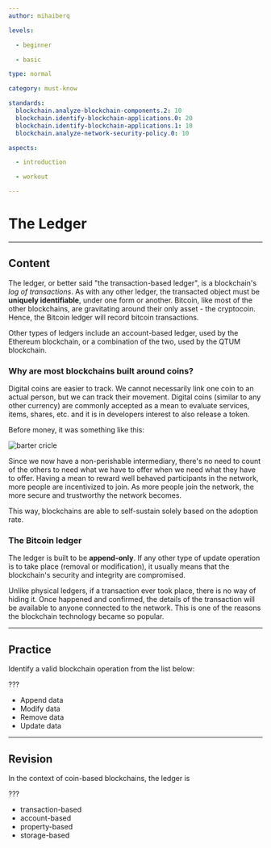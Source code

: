 ```yaml
---
author: mihaiberq

levels:

  - beginner

  - basic

type: normal

category: must-know

standards:
  blockchain.analyze-blockchain-components.2: 10
  blockchain.identify-blockchain-applications.0: 20
  blockchain.identify-blockchain-applications.1: 10
  blockchain.analyze-network-security-policy.0: 10

aspects:

  - introduction

  - workout

---
```

# The Ledger

---
## Content

The ledger, or better said "the transaction-based ledger", is a blockchain's *log of transactions*. As with any other ledger, the transacted object must be **uniquely identifiable**, under one form or another. Bitcoin, like most of the other blockchains, are gravitating around their only asset - the cryptocoin. Hence, the Bitcoin ledger will record bitcoin transactions.

Other types of ledgers include an account-based ledger, used by the Ethereum blockchain, or a combination of the two, used by the QTUM blockchain.

### Why are most blockchains built around coins?

Digital coins are easier to track. We cannot necessarily link one coin to an actual person, but we can track their movement. Digital coins (similar to any other currency) are commonly accepted as a mean to evaluate services, items, shares, etc. and it is in developers interest to also release a token.

Before money, it was something like this:

![barter cricle](%3Csvg%20width%3D%22100%25%22%20height%3D%22auto%22%20viewBox%3D%220%200%20320%20248%22%20xmlns%3D%22http%3A%2F%2Fwww.w3.org%2F2000%2Fsvg%22%3E%3Ctitle%3EGroup%204%3C%2Ftitle%3E%3Cg%20fill%3D%22none%22%20fill-rule%3D%22evenodd%22%3E%3Crect%20fill%3D%22%23FFF%22%20fill-rule%3D%22nonzero%22%20width%3D%22320%22%20height%3D%22248%22%20rx%3D%229%22%2F%3E%3Cg%20transform%3D%22translate%2828%2069%29%22%3E%3Ccircle%20stroke%3D%22%230058DE%22%20stroke-width%3D%225%22%20cx%3D%2238.5%22%20cy%3D%2238.5%22%20r%3D%2238.5%22%2F%3E%3Ctext%20font-family%3D%22Roboto-Bold%2C%20Roboto%22%20font-size%3D%2226%22%20font-weight%3D%22bold%22%20fill%3D%22%23000%22%3E%3Ctspan%20x%3D%2231%22%20y%3D%2229%22%3EX%3C%2Ftspan%3E%3C%2Ftext%3E%3Cpath%20d%3D%22M19.599%2032.25h37.14%22%20stroke%3D%22%238CBAFF%22%20stroke-width%3D%22.5%22%20stroke-linecap%3D%22square%22%2F%3E%3Ctext%20font-family%3D%22Roboto-Light%2C%20Roboto%22%20font-size%3D%2214%22%20font-weight%3D%22300%22%3E%3Ctspan%20x%3D%2219.062%22%20y%3D%2248%22%20fill%3D%22%23000%22%3EHas%3C%2Ftspan%3E%20%3Ctspan%20x%3D%2243.521%22%20y%3D%2248%22%20font-family%3D%22Roboto-Regular%2C%20Roboto%22%20font-weight%3D%22normal%22%20fill%3D%22%23000%22%3E%20%3C%2Ftspan%3E%20%3Ctspan%20x%3D%2247.048%22%20y%3D%2248%22%20font-family%3D%22Roboto-Medium%2C%20Roboto%22%20font-weight%3D%22400%22%20fill%3D%22%23649AEB%22%3EA%3C%2Ftspan%3E%20%20%3Ctspan%20x%3D%2212%22%20y%3D%2261%22%20fill%3D%22%23000%22%3EWants%3C%2Ftspan%3E%20%3Ctspan%20x%3D%2251.067%22%20y%3D%2261%22%20font-family%3D%22Roboto-Regular%2C%20Roboto%22%20font-weight%3D%22normal%22%20fill%3D%22%23000%22%3E%20%3C%2Ftspan%3E%20%3Ctspan%20x%3D%2254.595%22%20y%3D%2261%22%20font-family%3D%22Roboto-Medium%2C%20Roboto%22%20font-weight%3D%22400%22%20fill%3D%22%236198EE%22%3EB%3C%2Ftspan%3E%3C%2Ftext%3E%3C%2Fg%3E%3Cg%20transform%3D%22translate%28219%2021%29%22%3E%3Ccircle%20stroke%3D%22%230058DE%22%20stroke-width%3D%225%22%20cx%3D%2238.5%22%20cy%3D%2238.5%22%20r%3D%2238.5%22%2F%3E%3Ctext%20font-family%3D%22Roboto-Bold%2C%20Roboto%22%20font-size%3D%2226%22%20font-weight%3D%22bold%22%20fill%3D%22%23000%22%3E%3Ctspan%20x%3D%2231%22%20y%3D%2229%22%3EY%3C%2Ftspan%3E%3C%2Ftext%3E%3Cpath%20d%3D%22M19.599%2032.25h37.14%22%20stroke%3D%22%238CBAFF%22%20stroke-width%3D%22.5%22%20stroke-linecap%3D%22square%22%2F%3E%3Ctext%20font-family%3D%22Roboto-Light%2C%20Roboto%22%20font-size%3D%2214%22%20font-weight%3D%22300%22%3E%3Ctspan%20x%3D%2219.458%22%20y%3D%2248%22%20fill%3D%22%23000%22%3EHas%3C%2Ftspan%3E%20%3Ctspan%20x%3D%2243.917%22%20y%3D%2248%22%20font-family%3D%22Roboto-Regular%2C%20Roboto%22%20font-weight%3D%22normal%22%20fill%3D%22%23000%22%3E%20%3C%2Ftspan%3E%20%3Ctspan%20x%3D%2247.444%22%20y%3D%2248%22%20font-family%3D%22Roboto-Medium%2C%20Roboto%22%20font-weight%3D%22400%22%20fill%3D%22%23649AEB%22%3EB%3C%2Ftspan%3E%20%20%3Ctspan%20x%3D%2212%22%20y%3D%2261%22%20fill%3D%22%23000%22%3EWants%3C%2Ftspan%3E%20%3Ctspan%20x%3D%2251.067%22%20y%3D%2261%22%20font-family%3D%22Roboto-Regular%2C%20Roboto%22%20font-weight%3D%22normal%22%20fill%3D%22%23000%22%3E%20%3C%2Ftspan%3E%20%3Ctspan%20x%3D%2254.595%22%20y%3D%2261%22%20font-family%3D%22Roboto-Medium%2C%20Roboto%22%20font-weight%3D%22400%22%20fill%3D%22%236198EE%22%3EC%3C%2Ftspan%3E%3C%2Ftext%3E%3C%2Fg%3E%3Cg%20transform%3D%22translate%28142%20146%29%22%3E%3Ccircle%20stroke%3D%22%230058DE%22%20stroke-width%3D%225%22%20cx%3D%2238.5%22%20cy%3D%2238.5%22%20r%3D%2238.5%22%2F%3E%3Ctext%20font-family%3D%22Roboto-Bold%2C%20Roboto%22%20font-size%3D%2226%22%20font-weight%3D%22bold%22%20fill%3D%22%23000%22%3E%3Ctspan%20x%3D%2231%22%20y%3D%2229%22%3EZ%3C%2Ftspan%3E%3C%2Ftext%3E%3Cpath%20d%3D%22M19.599%2032.25h37.14%22%20stroke%3D%22%238CBAFF%22%20stroke-width%3D%22.5%22%20stroke-linecap%3D%22square%22%2F%3E%3Ctext%20font-family%3D%22Roboto-Light%2C%20Roboto%22%20font-size%3D%2214%22%20font-weight%3D%22300%22%3E%3Ctspan%20x%3D%2219.393%22%20y%3D%2248%22%20fill%3D%22%23000%22%3EHas%3C%2Ftspan%3E%20%3Ctspan%20x%3D%2243.852%22%20y%3D%2248%22%20font-family%3D%22Roboto-Regular%2C%20Roboto%22%20font-weight%3D%22normal%22%20fill%3D%22%23000%22%3E%20%3C%2Ftspan%3E%20%3Ctspan%20x%3D%2247.379%22%20y%3D%2248%22%20font-family%3D%22Roboto-Medium%2C%20Roboto%22%20font-weight%3D%22400%22%20fill%3D%22%23649AEB%22%3EC%3C%2Ftspan%3E%20%20%3Ctspan%20x%3D%2212%22%20y%3D%2261%22%20fill%3D%22%23000%22%3EWants%3C%2Ftspan%3E%20%3Ctspan%20x%3D%2251.067%22%20y%3D%2261%22%20font-family%3D%22Roboto-Regular%2C%20Roboto%22%20font-weight%3D%22normal%22%20fill%3D%22%23000%22%3E%20%3C%2Ftspan%3E%20%3Ctspan%20x%3D%2254.595%22%20y%3D%2261%22%20font-family%3D%22Roboto-Medium%2C%20Roboto%22%20font-weight%3D%22400%22%20fill%3D%22%236198EE%22%3EA%3C%2Ftspan%3E%3C%2Ftext%3E%3C%2Fg%3E%3Cpath%20d%3D%22M214.09%2069.338l-12.064-2.392%202.912%2010.608%209.151-8.216zM111.684%2098.175l92.664-25.437.675-.185-.37-1.35-.675.185-92.664%2025.437-.675.185.37%201.35.675-.185zM205.148%20146l10.832-5.825-8.993-6.335-1.839%2012.16zm30.78-44.903l-25.463%2036.14-.403.573%201.144.806.403-.572%2025.463-36.14.403-.573-1.144-.806-.403.572zM103.998%20136.151l5.898%2010.792%206.274-9.035-12.172-1.757zm36.901%2024.774l-28.1-19.515-.576-.399-.798%201.15.575.4%2028.1%2019.514.576.4.798-1.15-.575-.4z%22%20fill%3D%22%230058DE%22%20fill-rule%3D%22nonzero%22%2F%3E%3C%2Fg%3E%3C%2Fsvg%3E)

Since we now have a non-perishable intermediary, there's no need to count of the others to need what we have to offer when we need what they have to offer.
Having a mean to reward well behaved participants in the network, more people are incentivized to join. As more people join the network, the more secure and trustworthy the network becomes.

This way, blockchains are able to self-sustain solely based on the adoption rate.

### The Bitcoin ledger

The ledger is built to be **append-only**. If any other type of update operation is to take place (removal or modification), it usually means that the blockchain's security and integrity are compromised.

Unlike physical ledgers, if a transaction ever took place, there is no way of hiding it. Once happened and confirmed, the details of the transaction will be available to anyone connected to the network. This is one of the reasons the blockchain technology became so popular.

---
## Practice

Identify a valid blockchain operation from the list below:

???

* Append data
* Modify data
* Remove data
* Update data

---
## Revision

In the context of coin-based blockchains, the ledger is

???

* transaction-based
* account-based
* property-based
* storage-based
